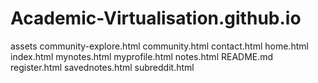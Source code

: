 # Academic-Virtualisation.github.io
assets community-explore.html community.html contact.html home.html index.html mynotes.html myprofile.html notes.html README.md register.html savednotes.html subreddit.html
